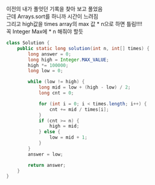 이전의 내가 풀엇던 기록을 찾아 보고 풀었음 <br> 
근데 Arrays.sort를 하니까 시간이 느려짐 <br> 
그리고 high값을 times array의 max 값 * n으로 하면 틀림!!!! <br> 
꼭 Integer Max에 * n 해줘야 할듯


```java
class Solution {
    public static long solution(int n, int[] times) {
        long answer = 0;
        long high = Integer.MAX_VALUE;
        high *= 100000;
        long low = 0;

        while (low != high) {
            long mid = low + (high - low) / 2;
            long cnt = 0;

            for (int i = 0; i < times.length; i++) {
                cnt += mid / times[i];
            }
            if (cnt >= n) {
                high = mid;
            } else {
                low = mid + 1;
            }
        }
        answer = low;

        return answer;
    }
}
```
